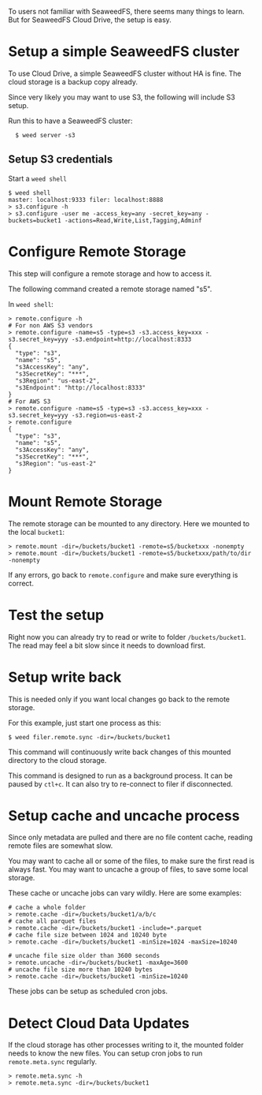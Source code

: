 To users not familiar with SeaweedFS, there seems many things to learn.
But for SeaweedFS Cloud Drive, the setup is easy.

# Setup a simple SeaweedFS cluster

To use Cloud Drive, a simple SeaweedFS cluster without HA is fine. The cloud storage is a backup copy already.

Since very likely you may want to use S3, the following will include S3 setup.

Run this to have a SeaweedFS cluster:
```
  $ weed server -s3
```

## Setup S3 credentials
Start a `weed shell`
```
$ weed shell
master: localhost:9333 filer: localhost:8888
> s3.configure -h
> s3.configure -user me -access_key=any -secret_key=any -buckets=bucket1 -actions=Read,Write,List,Tagging,Adminf
```

# Configure Remote Storage

This step will configure a remote storage and how to access it.

The following command created a remote storage named "s5". 

In `weed shell`:
```
> remote.configure -h
# For non AWS S3 vendors
> remote.configure -name=s5 -type=s3 -s3.access_key=xxx -s3.secret_key=yyy -s3.endpoint=http://localhost:8333
{
  "type": "s3",
  "name": "s5",
  "s3AccessKey": "any",
  "s3SecretKey": "***",
  "s3Region": "us-east-2",
  "s3Endpoint": "http://localhost:8333"
}
# For AWS S3
> remote.configure -name=s5 -type=s3 -s3.access_key=xxx -s3.secret_key=yyy -s3.region=us-east-2
> remote.configure
{
  "type": "s3",
  "name": "s5",
  "s3AccessKey": "any",
  "s3SecretKey": "***",
  "s3Region": "us-east-2"
}

```

# Mount Remote Storage

The remote storage can be mounted to any directory. Here we mounted to the local `bucket1`:
```
> remote.mount -dir=/buckets/bucket1 -remote=s5/bucketxxx -nonempty
> remote.mount -dir=/buckets/bucket1 -remote=s5/bucketxxx/path/to/dir -nonempty
```
If any errors, go back to `remote.configure` and make sure everything is correct.

# Test the setup

Right now you can already try to read or write to folder `/buckets/bucket1`.
The read may feel a bit slow since it needs to download first. 

# Setup write back

This is needed only if you want local changes go back to the remote storage. 

For this example, just start one process as this:
```
$ weed filer.remote.sync -dir=/buckets/bucket1
```

This command will continuously write back changes of this mounted directory to the cloud storage.

This command is designed to run as a background process. It can be paused by `ctl+c`. It can also try to re-connect to filer if disconnected.

# Setup cache and uncache process

Since only metadata are pulled and there are no file content cache, reading remote files are somewhat slow.

You may want to cache all or some of the files, to make sure the first read is always fast.
You may want to uncache a group of files, to save some local storage.

These cache or uncache jobs can vary wildly. Here are some examples:

```
# cache a whole folder
> remote.cache -dir=/buckets/bucket1/a/b/c  
# cache all parquet files
> remote.cache -dir=/buckets/bucket1 -include=*.parquet 
# cache file size between 1024 and 10240 byte
> remote.cache -dir=/buckets/bucket1 -minSize=1024 -maxSize=10240

# uncache file size older than 3600 seconds
> remote.uncache -dir=/buckets/bucket1 -maxAge=3600
# uncache file size more than 10240 bytes
> remote.cache -dir=/buckets/bucket1 -minSize=10240

```

These jobs can be setup as scheduled cron jobs.

# Detect Cloud Data Updates

If the cloud storage has other processes writing to it, the mounted folder needs to know the new files.
You can setup cron jobs to run `remote.meta.sync` regularly.

```
> remote.meta.sync -h
> remote.meta.sync -dir=/buckets/bucket1

```


